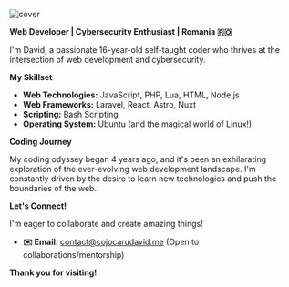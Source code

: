 ![cover](images/cover.png)

**Web Developer | Cybersecurity Enthusiast | Romania 🇷🇴**

I'm David, a passionate 16-year-old self-taught coder who thrives at the intersection of web development and cybersecurity. 

**My Skillset**

*  **Web Technologies:**  JavaScript, PHP, Lua, HTML, Node.js
*  **Web Frameworks:**  Laravel, React, Astro, Nuxt
*  **Scripting:**  Bash Scripting
*  **Operating System:**  Ubuntu (and the magical world of Linux!)

**Coding Journey**

My coding odyssey began 4 years ago, and it's been an exhilarating exploration of the ever-evolving web development landscape. I'm constantly driven by the desire to learn new technologies and push the boundaries of the web. 

**Let's Connect!**

I'm eager to collaborate and create amazing things!

*  **✉️ Email:** contact@cojocarudavid.me (Open to collaborations/mentorship)

**Thank you for visiting!** 
